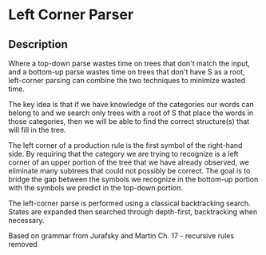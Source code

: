 # Left Corner Parser

## Description

Where a top-down parse wastes time on trees that don't match the input, and a bottom-up parse wastes time on trees that don't have S as a root, left-corner parsing can combine the two techniques to minimize wasted time.

The key idea is that if we have knowledge of the categories our words can belong to and we search only trees with a root of S that place the words in those categories, then we will be able to find the correct structure(s) that will fill in the tree.

The left corner of a production rule is the first symbol of the right-hand side. By requiring that the category we are trying to recognize is a left corner of an upper portion of the tree that we have already observed, we eliminate many subtrees that could not possibly be correct. The goal is to bridge the gap between the symbols we recognize in the bottom-up portion with the symbols we predict in the top-down portion.

The left-corner parse is performed using a classical backtracking search. States are expanded then searched through depth-first, backtracking when necessary.

Based on grammar from Jurafsky and Martin Ch. 17 - recursive rules removed
